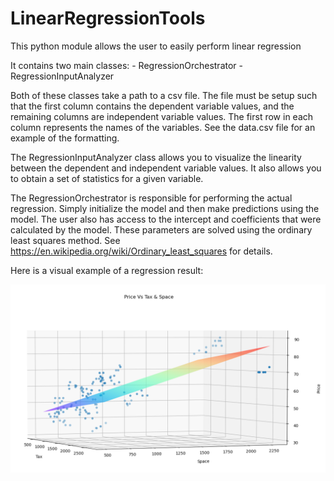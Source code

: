 # LinearRegressionTools
This python module allows the user to easily perform linear regression

It contains two main classes:
    - RegressionOrchestrator
    - RegressionInputAnalyzer
    
Both of these classes take a path to a csv file. The file must be setup such that the first column contains the dependent variable values, and the remaining columns are independent variable values. The first row in each column represents the names of the variables. See the data.csv file for an example of the formatting.

The RegressionInputAnalyzer class allows you to visualize the linearity between the dependent and independent variable values. It also allows you to obtain a set of statistics for a given variable.

The RegressionOrchestrator is responsible for performing the actual regression. Simply initialize the model and then make predictions using the model. The user also has access to the intercept and coefficients that were calculated by the model. These parameters are solved using the ordinary least squares method. See https://en.wikipedia.org/wiki/Ordinary_least_squares for details.

Here is a visual example of a regression result:

![alt text](VisualizationExample.png)
